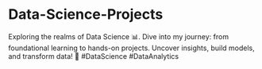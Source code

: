 # Data-Science-Projects
Exploring the realms of Data Science 📊. Dive into my journey: from foundational learning to hands-on projects. Uncover insights, build models, and transform data! 🚀 #DataScience #DataAnalytics
